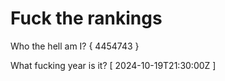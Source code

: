 # Fuck the rankings

Who the hell am I?
{ 4454743 }

What fucking year is it?
[ 2024-10-19T21:30:00Z ]

